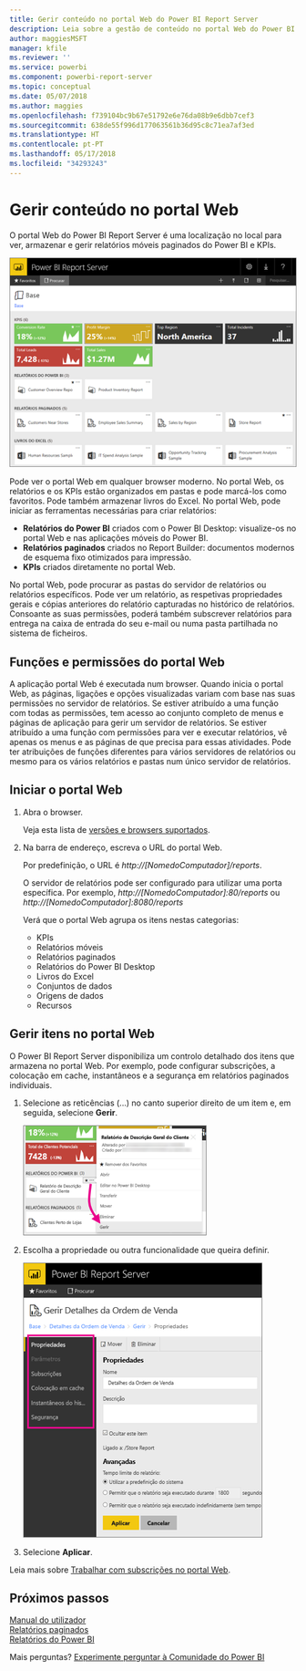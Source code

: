 ```yaml
---
title: Gerir conteúdo no portal Web do Power BI Report Server
description: Leia sobre a gestão de conteúdo no portal Web do Power BI Report Server.
author: maggiesMSFT
manager: kfile
ms.reviewer: ''
ms.service: powerbi
ms.component: powerbi-report-server
ms.topic: conceptual
ms.date: 05/07/2018
ms.author: maggies
ms.openlocfilehash: f739104bc9b67e51792e6e76da08b9e6dbb7cef3
ms.sourcegitcommit: 638de55f996d177063561b36d95c8c71ea7af3ed
ms.translationtype: HT
ms.contentlocale: pt-PT
ms.lasthandoff: 05/17/2018
ms.locfileid: "34293243"
---
```

# <a name="manage-content-in-the-web-portal"></a>Gerir conteúdo no portal Web 
O portal Web do Power BI Report Server é uma localização no local para ver, armazenar e gerir relatórios móveis paginados do Power BI e KPIs.

![Portal Web do Report Server](media/getting-around/report-server-web-portal.png)

Pode ver o portal Web em qualquer browser moderno. No portal Web, os relatórios e os KPIs estão organizados em pastas e pode marcá-los como favoritos. Pode também armazenar livros do Excel. No portal Web, pode iniciar as ferramentas necessárias para criar relatórios:

* **Relatórios do Power BI** criados com o Power BI Desktop: visualize-os no portal Web e nas aplicações móveis do Power BI.
* **Relatórios paginados** criados no Report Builder: documentos modernos de esquema fixo otimizados para impressão.
* **KPIs** criados diretamente no portal Web.

No portal Web, pode procurar as pastas do servidor de relatórios ou relatórios específicos. Pode ver um relatório, as respetivas propriedades gerais e cópias anteriores do relatório capturadas no histórico de relatórios. Consoante as suas permissões, poderá também subscrever relatórios para entrega na caixa de entrada do seu e-mail ou numa pasta partilhada no sistema de ficheiros.

## <a name="web-portal-roles-and-permissions"></a>Funções e permissões do portal Web
A aplicação portal Web é executada num browser. Quando inicia o portal Web, as páginas, ligações e opções visualizadas variam com base nas suas permissões no servidor de relatórios. Se estiver atribuído a uma função com todas as permissões, tem acesso ao conjunto completo de menus e páginas de aplicação para gerir um servidor de relatórios. Se estiver atribuído a uma função com permissões para ver e executar relatórios, vê apenas os menus e as páginas de que precisa para essas atividades. Pode ter atribuições de funções diferentes para vários servidores de relatórios ou mesmo para os vários relatórios e pastas num único servidor de relatórios.

## <a name="start-the-web-portal"></a>Iniciar o portal Web
1. Abra o browser.
   
    Veja esta lista de [versões e browsers suportados](browser-support.md).
2. Na barra de endereço, escreva o URL do portal Web.
   
    Por predefinição, o URL é *http://[NomedoComputador]/reports*.
   
    O servidor de relatórios pode ser configurado para utilizar uma porta específica. Por exemplo, *http://[NomedoComputador]:80/reports* ou *http://[NomedoComputador]:8080/reports*
   
    Verá que o portal Web agrupa os itens nestas categorias:
   
   * KPIs
   * Relatórios móveis
   * Relatórios paginados
   * Relatórios do Power BI Desktop
   * Livros do Excel
   * Conjuntos de dados
   * Origens de dados
   * Recursos

## <a name="manage-items-in-the-web-portal"></a>Gerir itens no portal Web
O Power BI Report Server disponibiliza um controlo detalhado dos itens que armazena no portal Web. Por exemplo, pode configurar subscrições, a colocação em cache, instantâneos e a segurança em relatórios paginados individuais.

1. Selecione as reticências (...) no canto superior direito de um item e, em seguida, selecione **Gerir**.
   
    ![Selecionar a opção Gerir](media/getting-around/report-server-web-portal-manage-ellipsis.png)
2. Escolha a propriedade ou outra funcionalidade que queira definir.
   
    ![Selecionar uma propriedade](media/getting-around/report-server-web-portal-manage-properties.png)
3. Selecione **Aplicar**.

Leia mais sobre [Trabalhar com subscrições no portal Web](https://docs.microsoft.com/sql/reporting-services/working-with-subscriptions-web-portal).

## <a name="next-steps"></a>Próximos passos
[Manual do utilizador](user-handbook-overview.md)  
[Relatórios paginados](quickstart-create-paginated-report.md)  
[Relatórios do Power BI](quickstart-create-powerbi-report.md)

Mais perguntas? [Experimente perguntar à Comunidade do Power BI](https://community.powerbi.com/)

